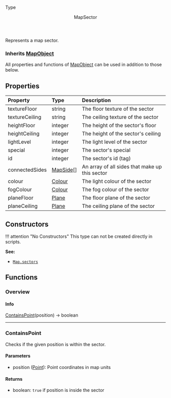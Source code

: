 <subhead>Type</subhead>
<header>MapSector</header>

Represents a map sector.

### Inherits <type>[MapObject](MapObject.md)</type>  
All properties and functions of <type>[MapObject](MapObject.md)</type> can be used in addition to those below.

## Properties

| Property | Type | Description |
|:---------|:-----|:------------|
<prop class="ro">textureFloor</prop> | <type>string</type> | The floor texture of the sector
<prop class="ro">textureCeiling</prop> | <type>string</type> | The ceiling texture of the sector
<prop class="ro">heightFloor</prop> | <type>integer</type> | The height of the sector's floor
<prop class="ro">heightCeiling</prop> | <type>integer</type> | The height of the sector's ceiling
<prop class="ro">lightLevel</prop> | <type>integer</type> | The light level of the sector
<prop class="ro">special</prop> | <type>integer</type> | The sector's special
<prop class="ro">id</prop> | <type>integer</type> | The sector's id (tag)
<prop class="ro">connectedSides</prop> | <type>[MapSide](MapSide.md)\[\]</type> | An array of all sides that make up this sector
<prop class="ro">colour</prop> | <type>[Colour](../Colour.md)</type> | The light colour of the sector
<prop class="ro">fogColour</prop> | <type>[Colour](../Colour.md)</type> | The fog colour of the sector
<prop class="ro">planeFloor</prop> | <type>[Plane](../Plane.md)</type> | The floor plane of the sector
<prop class="ro">planeCeiling</prop> | <type>[Plane](../Plane.md)</type> | The ceiling plane of the sector

## Constructors

!!! attention "No Constructors"
    This type can not be created directly in scripts.

**See:**

* <code>[Map.sectors](Map.md#properties)</code>

## Functions

### Overview

#### Info

<fdef>[ContainsPoint](#containspoint)(<arg>position</arg>) -> <type>boolean</type></fdef>

---
### ContainsPoint

Checks if the given <arg>position</arg> is within the sector.

#### Parameters

* <arg>position</arg> (<type>[Point](../Point.md)</type>): Point coordinates in map units

#### Returns

* <type>boolean</type>: `true` if <arg>position</arg> is inside the sector
